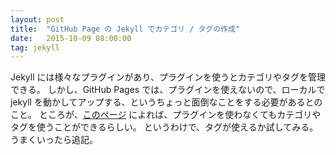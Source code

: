 ```yaml
---
layout: post
title:  "GitHub Page の Jekyll でカテゴリ / タグの作成"
date:   2015-10-09 08:00:00
tag: jekyll
---
```

Jekyll には様々なプラグインがあり、プラグインを使うとカテゴリやタグを管理できる。
しかし、GitHub Pages では、プラグインを使えないので、ローカルで jekyll を動かしてアップする、というちょっと面倒なことをする必要があるとのこと。
ところが、<a href="http://christianspecht.de/2014/10/25/separate-pages-per-tag-category-with-jekyll-without-plugins/">このページ</a> によれば、プラグインを使わなくてもカテゴリやタグを使うことができるらしい。
というわけで、タグが使えるか試してみる。うまくいったら追記。

